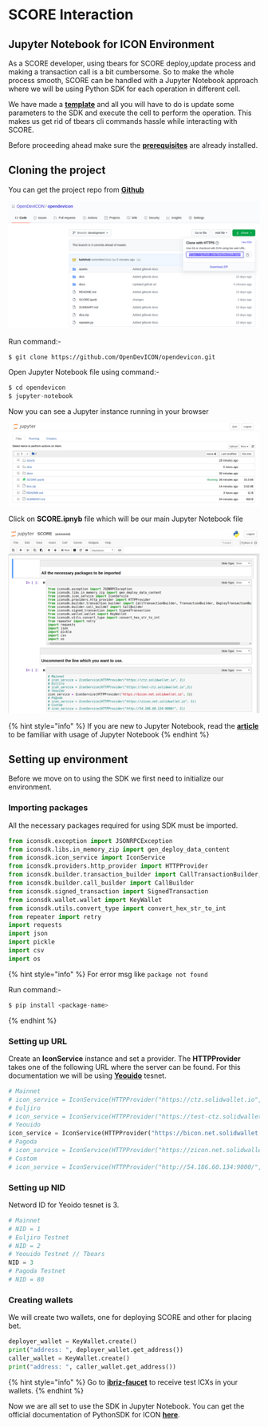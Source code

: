 # SCORE Interaction

## Jupyter Notebook for ICON Environment

As a SCORE developer, using tbears for SCORE deploy,update process and making a transaction call is a bit cumbersome. So to make the whole process smooth, SCORE can be handled with a Jupyter Notebook approach where we will be using Python SDK for each operation in different cell.

We have made a [**template**](https://github.com/kailehok/opendevicon/blob/master/SCORE.ipynb) and all you will have to do is update some parameters to the SDK and execute the cell to perform the operation. This makes us get rid of tbears cli commands hassle while interacting with SCORE.

Before proceeding ahead make sure the [**prerequisites**](../../getting-started/prerequisites.md) are already installed.

## Cloning the project

You can get the project repo from [**Github**](https://github.com/kailehok/opendevicon)

![](../../.gitbook/assets/github.png)

Run command:-

```text
$ git clone https://github.com/OpenDevICON/opendevicon.git
```

Open Jupyter Notebook file using command:-

```python
$ cd opendevicon
$ jupyter-notebook
```

Now you can see a Jupyter instance running in your browser

![](../../.gitbook/assets/check.png)

Click on **SCORE.ipnyb** file which will be our main Jupyter Notebook file

![](../../.gitbook/assets/check2.png)

{% hint style="info" %}
If you are new to Jupyter Notebook, read the [**article**](https://www.codecademy.com/articles/how-to-use-jupyter-notebooks) to be familiar with usage of Jupyter Notebook
{% endhint %}

## Setting up environment

Before we move on to using the SDK we first need to initialize our environment.

### Importing packages

All the necessary packages required for using SDK must be imported.

```python
from iconsdk.exception import JSONRPCException
from iconsdk.libs.in_memory_zip import gen_deploy_data_content
from iconsdk.icon_service import IconService
from iconsdk.providers.http_provider import HTTPProvider
from iconsdk.builder.transaction_builder import CallTransactionBuilder, TransactionBuilder, DeployTransactionBuilder
from iconsdk.builder.call_builder import CallBuilder
from iconsdk.signed_transaction import SignedTransaction
from iconsdk.wallet.wallet import KeyWallet
from iconsdk.utils.convert_type import convert_hex_str_to_int
from repeater import retry
import requests
import json
import pickle
import csv
import os
```

{% hint style="info" %}
For error msg like `package not found`

Run command:-

```python
$ pip install <package-name>
```
{% endhint %}

### Setting up URL

Create an **IconService** instance and set a provider. The **HTTPProvider** takes one of the following URL where the server can be found. For this documentation we will be using [**Yeouido**](https://bicon.tracker.solidwallet.io/) tesnet.

```python
# Mainnet
# icon_service = IconService(HTTPProvider("https://ctz.solidwallet.io", 3))
# Euljiro
# icon_service = IconService(HTTPProvider("https://test-ctz.solidwallet.io",3))
# Yeouido
icon_service = IconService(HTTPProvider("https://bicon.net.solidwallet.io", 3))
# Pagoda
# icon_service = IconService(HTTPProvider("https://zicon.net.solidwallet.io", 3))
# Custom
# icon_service = IconService(HTTPProvider("http://54.186.60.134:9000/", 3))
```

### Setting up NID

Netword ID for Yeoido tesnet is 3.

```python
# Mainnet
# NID = 1
# Euljiro Testnet
# NID = 2
# Yeouido Testnet // Tbears
NID = 3
# Pagoda Testnet
# NID = 80
```

### Creating wallets

We will create two wallets, one for deploying SCORE and other for placing bet.

```python
deployer_wallet = KeyWallet.create()
print("address: ", deployer_wallet.get_address())
caller_wallet = KeyWallet.create()
print("address: ", caller_wallet.get_address())
```

{% hint style="info" %}
Go to [**ibriz-faucet**](https://icon-faucet.ibriz.ai/) to receive test ICXs in your wallets.
{% endhint %}

Now we are all set to use the SDK in Jupyter Notebook. You can get the official documentation of PythonSDK for ICON [**here**](https://www.icondev.io/docs/python-sdk).

